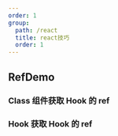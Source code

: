 ```yaml
---
order: 1
group:
  path: /react
  title: react技巧
  order: 1
---
```


## RefDemo

### Class 组件获取 Hook 的 ref

<code src="./ClassUseHookRef/index.tsx"></code>

### Hook 获取 Hook 的 ref

<code src="./HookUseHookRef/index.tsx"></code>
